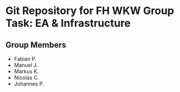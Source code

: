 # Git Repository for FH WKW Group Task: EA & Infrastructure
## Group Members
- Fabian P.
- Manuel J.
- Markus K.
- Nicolas C.
- Johannes P.
